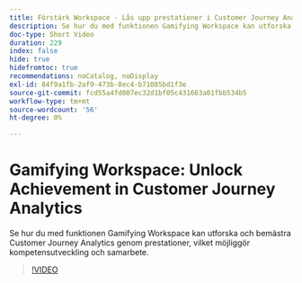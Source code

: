 ```yaml
---
title: Förstärk Workspace - Lås upp prestationer i Customer Journey Analytics
description: Se hur du med funktionen Gamifying Workspace kan utforska och bemästra Customer Journey Analytics genom prestationer, vilket möjliggör kompetensutveckling och samarbete.
doc-type: Short Video
duration: 229
index: false
hide: true
hidefromtoc: true
recommendations: noCatalog, noDisplay
exl-id: 84f9a1fb-2af9-473b-8ec4-b71085bd1f3e
source-git-commit: fcd55a4fd007ec32d1bf05c431663a01fbb534b5
workflow-type: tm+mt
source-wordcount: '56'
ht-degree: 0%

---
```


# Gamifying Workspace: Unlock Achievement in Customer Journey Analytics

Se hur du med funktionen Gamifying Workspace kan utforska och bemästra Customer Journey Analytics genom prestationer, vilket möjliggör kompetensutveckling och samarbete.

<!-- 72_S102_3442449_228_gamifying-workspace-unlock-achievements-in-customer-journey-analytics -->
>[!VIDEO](https://video.tv.adobe.com/v/3460202/?learn=on&enablevpops=true&captions=swe)
